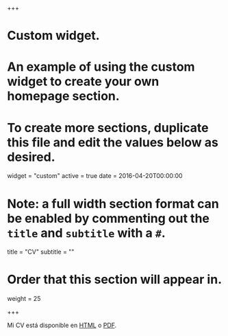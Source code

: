 +++
# Custom widget.
# An example of using the custom widget to create your own homepage section.
# To create more sections, duplicate this file and edit the values below as desired.
widget = "custom"
active = true
date = 2016-04-20T00:00:00

# Note: a full width section format can be enabled by commenting out the `title` and `subtitle` with a `#`.
title = "CV"
subtitle = ""

# Order that this section will appear in.
weight = 25

+++

Mi CV está disponible en [HTML](cv/) o [PDF](cv/cv.pdf).